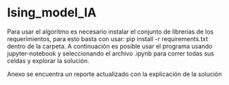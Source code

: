 # Ising_model_IA
Para usar el algoritmo es necesario instalar el conjunto de librerias de los requerimientos, para esto basta con usar: pip install -r requirements.txt dentro de la carpeta. A continuación es posible usar el programa usando jupyter-notebook y seleccionando el archivo .ipynb para correr todas sus celdas y explorar la solución.

Anexo se encuentra un reporte actualizado con la explicación de la solución
